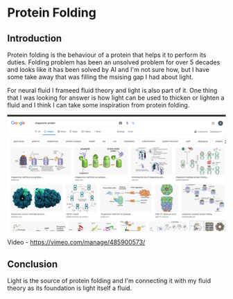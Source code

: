 # Protein Folding

## Introduction

Protein folding is the behaviour of a protein that helps it to perform its duties. Folding problem has been an unsolved problem for over 5 decades and looks like it has been solved by AI and I'm not sure how, but I have some take away that was filling the msising gap I had about light. 

For neural fluid I frameed fluid theory and light is also part of it. One thing that I was looking for answer is how light can be used to thicken or lighten a fluid and I think I can take some inspiration from protein folding.


![](https://github.com/imvetri/artificial-intelligence/blob/master/Protein.folding.png)

Video - https://vimeo.com/manage/485900573/


## Conclusion

Light is the source of protein folding and I'm connecting it with my fluid theory as its foundation is light itself a fluid.